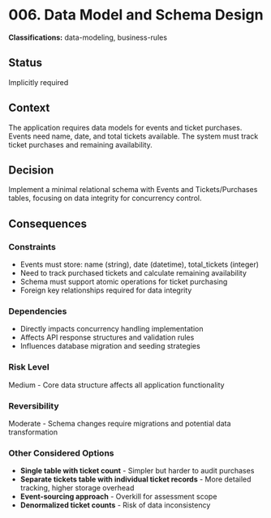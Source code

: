 # 006. Data Model and Schema Design

**Classifications:** data-modeling, business-rules

## Status

Implicitly required

## Context

The application requires data models for events and ticket purchases. Events need name, date, and total tickets available. The system must track ticket purchases and remaining availability.

## Decision

Implement a minimal relational schema with Events and Tickets/Purchases tables, focusing on data integrity for concurrency control.

## Consequences

### Constraints 
- Events must store: name (string), date (datetime), total_tickets (integer)
- Need to track purchased tickets and calculate remaining availability
- Schema must support atomic operations for ticket purchasing
- Foreign key relationships required for data integrity

### Dependencies
- Directly impacts concurrency handling implementation
- Affects API response structures and validation rules
- Influences database migration and seeding strategies

### Risk Level
Medium - Core data structure affects all application functionality

### Reversibility
Moderate - Schema changes require migrations and potential data transformation

### Other Considered Options
- **Single table with ticket count** - Simpler but harder to audit purchases
- **Separate tickets table with individual ticket records** - More detailed tracking, higher storage overhead
- **Event-sourcing approach** - Overkill for assessment scope
- **Denormalized ticket counts** - Risk of data inconsistency 